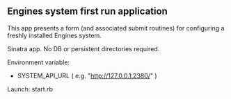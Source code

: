 Engines system first run application
-------

This app presents a form (and associated submit routines) for configuring a freshly installed Engines system.

Sinatra app. No DB or persistent directories required.

Environment variable:
- SYSTEM_API_URL ( e.g. "http://127.0.0.1:2380/" )

Launch: start.rb
